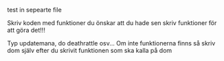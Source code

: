 
test in sepearte file

Skriv koden med funktioner du önskar att du hade sen skriv funktioner för att göra det!!!

Typ updatemana, do deathrattle osv... Om inte funktionerna finns så skriv dom själv efter du skrivit funktionen som ska kalla på dom